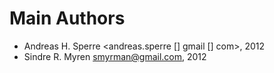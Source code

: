 Main Authors
============
* Andreas H. Sperre <andreas.sperre [] gmail [] com>, 2012
* Sindre R. Myren <smyrman@gmail.com>, 2012
